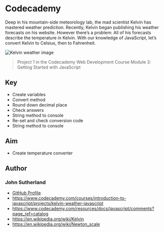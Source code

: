 # Codecademy

Deep in his mountain-side meteorology lab, the mad scientist Kelvin has mastered weather prediction. Recently, Kelvin began publishing his weather forecasts on his website. However there’s a problem: All of his forecasts describe the temperature in Kelvin. With our knowledge of JavaScript, let’s convert Kelvin to Celsius, then to Fahrenheit.

![Kelvin weather image](https://s3.amazonaws.com/codecademy-content/projects/introduction-to-javascript/learn-javascript-introduction/kelvin-weather/Kelvin+Thermometers.svg)

> Project 1 in the Codecademy Web Development Course Module 3: Getting Started with JavaScript

## Key
- Create variables
- Convert method
- Round down decimal place
- Check answers
- String method to console
- Re-set and check conversion code
- String method to console

## Aim
- Create temperature converter 

## Author

### John Sutherland

- [GitHub Profile](https://github.com/johnsutherlandiqx/)
- https://www.codecademy.com/courses/introduction-to-javascript/projects/kelvin-weather-javascript
- https://www.codecademy.com/resources/docs/javascript/comments?page_ref=catalog
- https://en.wikipedia.org/wiki/Kelvin
- https://en.wikipedia.org/wiki/Newton_scale
